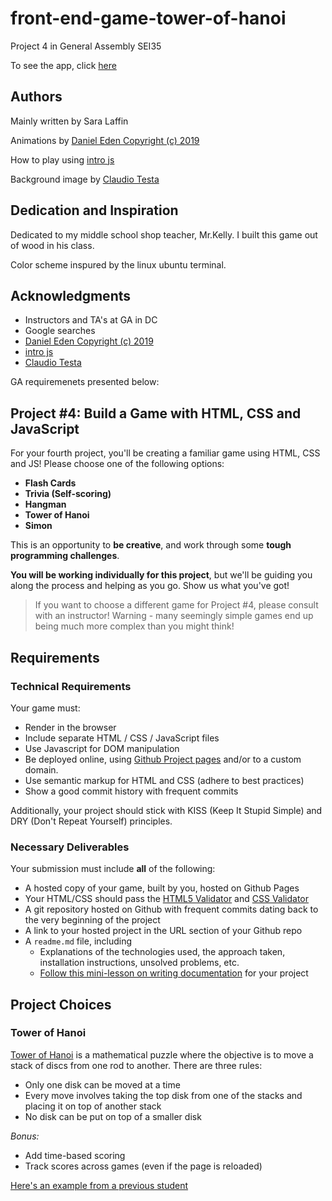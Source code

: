 # front-end-game-tower-of-hanoi

Project 4 in General Assembly SEI35

To see the app, click [here](https://saralaffin.github.io/front-end-game-tower-of-hanoi/)

## Authors

Mainly written by Sara Laffin

Animations by [Daniel Eden Copyright (c) 2019](https://daneden.github.io/animate.css/)

How to play using [intro js](https://introjs.com/docs/)

Background image by [Claudio Testa](https://unsplash.com/@claudiotesta?utm_medium=referral&utm_campaign=photographer-credit&utm_content=creditBadge)

## Dedication and Inspiration

Dedicated to my middle school shop teacher, Mr.Kelly. I built this game out of wood in his class.

Color scheme inspured by the linux ubuntu terminal.

## Acknowledgments
* Instructors and TA's at GA in DC
* Google searches
* [Daniel Eden Copyright (c) 2019](https://daneden.github.io/animate.css/)
* [intro js](https://introjs.com/docs/)
* [Claudio Testa](https://unsplash.com/@claudiotesta?utm_medium=referral&utm_campaign=photographer-credit&utm_content=creditBadge)

GA requiremenets presented below:

## Project #4: Build a Game with HTML, CSS and JavaScript

For your fourth project, you'll be creating a familiar game using HTML, CSS and
JS! Please choose one of the following options:

- **Flash Cards**
- **Trivia (Self-scoring)**
- **Hangman**
- **Tower of Hanoi**
- **Simon**

This is an opportunity to **be creative**, and work through some **tough
programming challenges**.

**You will be working individually for this project**, but we'll be guiding you
along the process and helping as you go. Show us what you've got!

> If you want to choose a different game for Project #4, please consult with an
> instructor! Warning - many seemingly simple games end up being much more
> complex than you might think!

## Requirements

### Technical Requirements

Your game must:

- Render in the browser
- Include separate HTML / CSS / JavaScript files
- Use Javascript for DOM manipulation
- Be deployed online, using [Github Project pages](https://pages.github.com)
  and/or to a custom domain.
- Use semantic markup for HTML and CSS (adhere to best practices)
- Show a good commit history with frequent commits

Additionally, your project should stick with KISS (Keep It Stupid Simple) and
DRY (Don't Repeat Yourself) principles.

### Necessary Deliverables

Your submission must include **all** of the following:

- A hosted copy of your game, built by you, hosted on Github Pages
- Your HTML/CSS should pass the [HTML5 Validator](https://html5.validator.nu)
  and [CSS Validator](https://jigsaw.w3.org/css-validator/)
- A git repository hosted on Github with frequent commits dating back to the
  very beginning of the project
- A link to your hosted project in the URL section of your Github repo
- A `readme.md` file, including
  - Explanations of the technologies used, the approach taken, installation
    instructions, unsolved problems, etc.
  - [Follow this mini-lesson on writing documentation](https://git.generalassemb.ly/dc-wdi-fundamentals/markdown-and-documentation)
    for your project

## Project Choices

### Tower of Hanoi

<a href="https://en.wikipedia.org/wiki/Tower_of_Hanoi">Tower of Hanoi</a> is a
mathematical puzzle where the objective is to move a stack of discs from one rod
to another. There are three rules:

- Only one disk can be moved at a time
- Every move involves taking the top disk from one of the stacks and placing it
  on top of another stack
- No disk can be put on top of a smaller disk

_Bonus:_

- Add time-based scoring
- Track scores across games (even if the page is reloaded)

[Here's an example from a previous student](https://nnguy152.github.io/01-Tower-of-Hanoi/)
